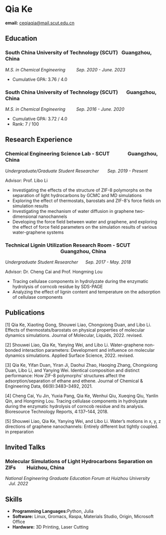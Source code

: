 # Qia Ke

<strong> email:</strong> ceqiaqia@mail.scut.edu.cn
  
## Education

### South China University of Technology (SCUT) &nbsp;&nbsp;Guangzhou, China 

_M.S. in Chemical Engineering      &nbsp; &nbsp; &nbsp;    &nbsp;        Sep. 2020 - June. 2023_

- Cumulative GPA: 3.76 / 4.0

### South China University of Technology (SCUT) &nbsp; &nbsp; &nbsp;  Guangzhou, China

_M.S. in Chemical Engineering   &nbsp; &nbsp; &nbsp; &nbsp;        Sep. 2016 - June. 2020_

- Cumulative GPA: 3.72 / 4.0
- Rank: 7 / 100
  
## Research Experience
### Chemical Engineering Science Lab - SCUT  &nbsp; &nbsp; &nbsp; &nbsp; &nbsp; &nbsp; &nbsp;    Guangzhou, China

_Undergraduate/Graduate Student Researcher  &nbsp;&nbsp; &nbsp;&nbsp;     Sep. 2019 - Present_

Advisor: Prof. Libo Li
- Investigating the effects of the structure of ZIF-8 polymorphs on the separation of light hydrocarbons by GCMC and MD simulations 
- Exploring the effect of thermostats, barostats and ZIF-8's force fields on simulation results 
- Investigating the mechanism of water diffusion in graphene two-dimensional nanochannels 
- Developing the force field between water and graphene, and exploring the effect of force field parameters on the simulation results of various water-graphene systems

### Technical Lignin Utilization Research Room - SCUT&nbsp; &nbsp; &nbsp; &nbsp; &nbsp; &nbsp; &nbsp;&nbsp; &nbsp; &nbsp; &nbsp; &nbsp; &nbsp; &nbsp; &nbsp; &nbsp; &nbsp; &nbsp; &nbsp; &nbsp; &nbsp; &nbsp; &nbsp; &nbsp; &nbsp; &nbsp; &nbsp;&nbsp; &nbsp; &nbsp; &nbsp; &nbsp; &nbsp; &nbsp;&nbsp; &nbsp; &nbsp;  Guangzhou, China

_Undergraduate Student Researcher   &nbsp; &nbsp;&nbsp;           Sep. 2017 - May. 2018_

Advisor:  Dr. Cheng Cai and Prof. Hongming Lou
- Tracing cellulase components in hydrolyzate during the enzymatic hydrolysis of corncob residue by SDS-PAGE 
- Analyzing the effect of lignin content and temperature on the adsorption of cellulase components 

## Publications
[1] Qia Ke, Xiaoting Gong, Shouwei Liao, Chongxiong Duan, and Libo Li. Effects of thermostats/barostats on physical properties of molecular dynamics simulations. Journal of Molecular, Liquids, 2022. revised.

[2] Shouwei Liao, Qia Ke, Yanying Wei, and Libo Li. Water-graphene non-bonded interaction parameters: Development and influence on molecular dynamics simulations. Applied Surface Science, 2022. revised.

[3] Qia Ke, Yifan Duan, Yiran Ji, Daohui Zhao, Haoqing Zhang, Chongxiong Duan, Libo Li, and Yanying Wei. Identical composition and distinct performance: How ZIF-8 polymorphs’ structures affect the adsorption/separation of ethane and ethene. Journal of Chemical & Engineering Data, 66(9):3483–3492, 2021.

[4] Cheng Cai, Yu Jin, Yuxia Pang, Qia Ke, Wenhui Qiu, Xueqing Qiu, Yanlin Qin, and Hongming Lou. Tracing cellulase components in hydrolyzate during the enzymatic hydrolysis of corncob residue and its analysis. Bioresource Technology Reports, 4:137–144, 2018.

[5] Shouwei Liao, Qia Ke, Yanying Wei, and Libo Li. Water’s motions in x, y, z directions of graphene nanochannels: Entirely different but tightly coupled. in preparation

## Invited Talks
### Molecular Simulations of Light Hydrocarbons Separation on ZIFs  &nbsp; &nbsp; &nbsp;&nbsp; &nbsp;Huizhou, China
_National Engineering Graduate Education Forum at Huizhou University  &nbsp; &nbsp; &nbsp; &nbsp; &nbsp;&nbsp;  Jul. 2022_

## Skills
- <strong>Programming Languages:</strong>Python, Julia 
- <strong>Software:</strong>  Linux, Gromacs, Raspa, Materials Studio, Origin, Microsoft Office 
- <strong>Hardware:</strong> 3D Printing, Laser Cutting 




